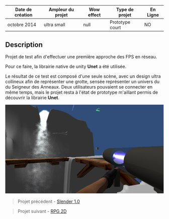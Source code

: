 

<autotab></br><table><thead><tr><th>Date de création</th><th>Ampleur du projet</th><th>Wow effect</th><th>Type de projet </th><th>En Ligne</th></tr></thead><tbody><tr><td>octobre 2014</td><td>ultra small</td><td>null</td><td>Prototype court</td><td>NO</td></tr></tbody></table></autotab>

## Description

Projet de test afin d'effectuer une première approche des FPS en réseau.

Pour ce faire, la librairie native de unity **Unet** a été utilisée. 

Le résultat de ce test est composé d'une seule scène, avec un design ultra collineux afin de représenter une grotte, sensée représenter un univers du du Seigneur des Anneaux. Deux utilisateurs pouvaient se connecter en même temps, mais le projet resta à l'état de prototype m'aillant permis de découvrir la librairie **Unet**.

![](./medias/img1.jpg)


<nextprojects>

> Projet précédent -  [Slender 1.0](/Jub_Biography/#projects/#Slender1)

> Projet suivant -  [RPG 2D](/Jub_Biography/#projects/#RPG2D)

</nextprojects>